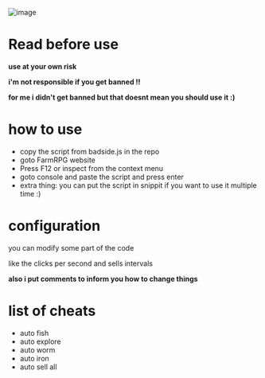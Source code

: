 ![image](https://github.com/user-attachments/assets/c37fe443-4555-46cb-9224-0fd8087a3607)

# Read before use
**use at your own risk**

**i'm not responsible if you get banned !!**

**for me i didn't get banned but that doesnt mean you should use it :)**

# how to use
* copy the script from badside.js in the repo
* goto FarmRPG website
* Press F12 or inspect from the context menu
* goto console and paste the script and press enter
* extra thing: you can put the script in snippit if you want to use it multiple time :)

# configuration
you can modify some part of the code

like the clicks per second and sells intervals

**also i put comments to inform you how to change things**

# list of cheats
* auto fish
* auto explore
* auto worm
* auto iron
* auto sell all
